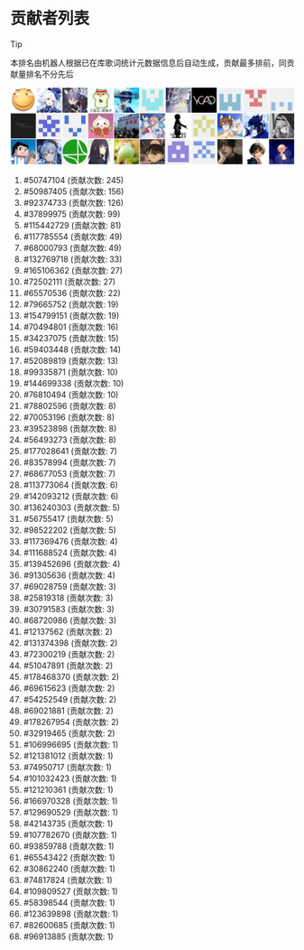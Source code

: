 # 贡献者列表

> [!TIP]
> 本排名由机器人根据已在库歌词统计元数据信息后自动生成，贡献最多排前，同贡献量排名不分先后

![贡献者头像画廊](./CONTRIBUTORS.svg)

1. #50747104 (贡献次数: 245)
2. #50987405 (贡献次数: 156)
3. #92374733 (贡献次数: 126)
4. #37899975 (贡献次数: 99)
5. #115442729 (贡献次数: 81)
6. #117785554 (贡献次数: 49)
7. #68000793 (贡献次数: 49)
8. #132769718 (贡献次数: 33)
9. #165106362 (贡献次数: 27)
10. #72502111 (贡献次数: 27)
11. #65570536 (贡献次数: 22)
12. #79665752 (贡献次数: 19)
13. #154799151 (贡献次数: 19)
14. #70494801 (贡献次数: 16)
15. #34237075 (贡献次数: 15)
16. #59403448 (贡献次数: 14)
17. #52089819 (贡献次数: 13)
18. #99335871 (贡献次数: 10)
19. #144699338 (贡献次数: 10)
20. #76810494 (贡献次数: 10)
21. #78802596 (贡献次数: 8)
22. #70053196 (贡献次数: 8)
23. #39523898 (贡献次数: 8)
24. #56493273 (贡献次数: 8)
25. #177028641 (贡献次数: 7)
26. #83578994 (贡献次数: 7)
27. #68677053 (贡献次数: 7)
28. #113773064 (贡献次数: 6)
29. #142093212 (贡献次数: 6)
30. #136240303 (贡献次数: 5)
31. #56755417 (贡献次数: 5)
32. #98522202 (贡献次数: 5)
33. #117369476 (贡献次数: 4)
34. #111688524 (贡献次数: 4)
35. #139452696 (贡献次数: 4)
36. #91305636 (贡献次数: 4)
37. #69028759 (贡献次数: 3)
38. #25819318 (贡献次数: 3)
39. #30791583 (贡献次数: 3)
40. #68720986 (贡献次数: 3)
41. #12137562 (贡献次数: 2)
42. #131374398 (贡献次数: 2)
43. #72300219 (贡献次数: 2)
44. #51047891 (贡献次数: 2)
45. #178468370 (贡献次数: 2)
46. #69615623 (贡献次数: 2)
47. #54252549 (贡献次数: 2)
48. #69021881 (贡献次数: 2)
49. #178267954 (贡献次数: 2)
50. #32919465 (贡献次数: 2)
51. #106996695 (贡献次数: 1)
52. #121381012 (贡献次数: 1)
53. #74950717 (贡献次数: 1)
54. #101032423 (贡献次数: 1)
55. #121210361 (贡献次数: 1)
56. #166970328 (贡献次数: 1)
57. #129690529 (贡献次数: 1)
58. #42143735 (贡献次数: 1)
59. #107782670 (贡献次数: 1)
60. #93859788 (贡献次数: 1)
61. #65543422 (贡献次数: 1)
62. #30862240 (贡献次数: 1)
63. #74817824 (贡献次数: 1)
64. #109809527 (贡献次数: 1)
65. #58398544 (贡献次数: 1)
66. #123639898 (贡献次数: 1)
67. #82600685 (贡献次数: 1)
68. #96913885 (贡献次数: 1)
